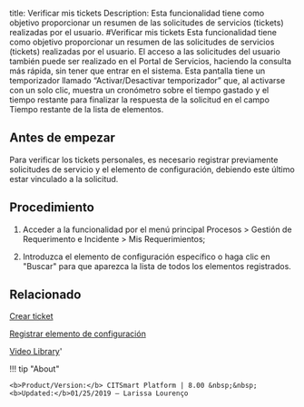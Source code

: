 title:  Verificar mis tickets 
Description: Esta funcionalidad tiene como objetivo proporcionar un resumen de las solicitudes de servicios (tickets) realizadas por el usuario. 
#Verificar mis tickets
Esta funcionalidad tiene como objetivo proporcionar un resumen de las solicitudes de servicios (tickets) realizadas por el usuario.
El acceso a las solicitudes del usuario también puede ser realizado en el Portal de Servicios, haciendo la consulta más rápida, sin tener que entrar en el sistema.
Esta pantalla tiene un temporizador llamado “Activar/Desactivar temporizador” que, al activarse con un solo clic, muestra un cronómetro sobre el tiempo gastado y el tiempo restante para finalizar la respuesta de la solicitud en el campo Tiempo restante de la lista de elementos.

Antes de empezar
----------------

Para verificar los tickets personales, es necesario registrar previamente
solicitudes de servicio y el elemento de configuración, debiendo este último
estar vinculado a la solicitud.

Procedimiento
-------------

1.  Acceder a la funcionalidad por el menú principal Procesos \> Gestión de
    Requerimento e Incidente \> Mis Requerimientos;

2.  Introduzca el elemento de configuración específico o haga clic en "Buscar"
    para que aparezca la lista de todos los elementos registrados.

Relacionado
-----------

[Crear ticket](/es-es/citsmart-platform-8/processes/tickets/use/create-ticket.html)

[Registrar elemento de configuración](/es-es/citsmart-platform-8/processes/configuration/use/register-CI.html)

<i class='fa fa-youtube-play  fa-2x' style='color:#97ce17;vertical-align: middle;'> </i> [Video Library](https://www.youtube.com/playlist?list=PLB5qK2uzf2ROfIFL9F-3s-gomHNzudBEy)'

!!! tip "About"

    <b>Product/Version:</b> CITSmart Platform | 8.00 &nbsp;&nbsp;
    <b>Updated:</b>01/25/2019 – Larissa Lourenço

